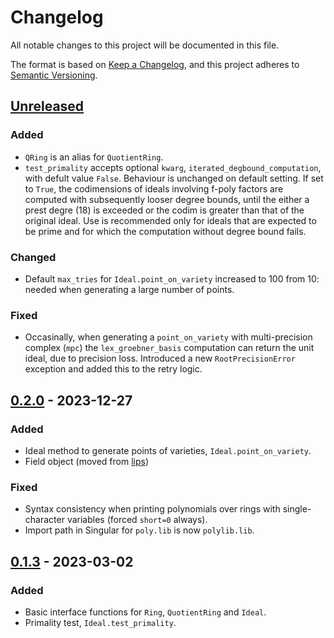 # Changelog

All notable changes to this project will be documented in this file.

The format is based on [Keep a Changelog](https://keepachangelog.com/en/1.0.0/),
and this project adheres to [Semantic Versioning](https://semver.org/spec/v2.0.0.html).

## [Unreleased]

### Added

- `QRing` is an alias for `QuotientRing`.
- `test_primality` accepts optional `kwarg`, `iterated_degbound_computation`, with defult value `False`. Behaviour is unchanged on default setting. If set to `True`, the codimensions of ideals involving f-poly factors are computed with subsequently looser degree bounds, until the either a prest degre (18) is exceeded or the codim is greater than that of the original ideal. Use is recommended only for ideals that are expected to be prime and for which the computation without degree bound fails.

### Changed

- Default `max_tries` for `Ideal.point_on_variety` increased to 100 from 10: needed when generating a large number of points.


### Fixed

- Occasinally, when generating a `point_on_variety` with multi-precision complex (`mpc`) the `lex_groebner_basis` computation can return the unit ideal, due to precision loss. Introduced a new `RootPrecisionError` exception and added this to the retry logic.

## [0.2.0] - 2023-12-27

### Added

- Ideal method to generate points of varieties, `Ideal.point_on_variety`.
- Field object (moved from [lips](https://github.com/GDeLaurentis/lips))

### Fixed

- Syntax consistency when printing polynomials over rings with single-character variables (forced `short=0` always).
- Import path in Singular for `poly.lib` is now `polylib.lib`.

## [0.1.3] - 2023-03-02

### Added

- Basic interface functions for `Ring`, `QuotientRing` and `Ideal`.
- Primality test, `Ideal.test_primality`.

[unreleased]: https://github.com/GDeLaurentis/syngular/compare/v0.2.0...HEAD
[0.2.0]: https://github.com/GDeLaurentis/syngular/compare/v0.1.3...v0.2.0
[0.1.3]: https://github.com/GDeLaurentis/syngular/releases/tag/v0.1.3
